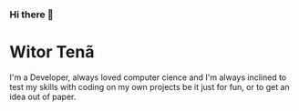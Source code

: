 ### Hi there 👋

<!--
**WitorDev/WitorDev** is a ✨ _special_ ✨ repository because its `README.md` (this file) appears on your GitHub profile.

Here are some ideas to get you started:

- 🔭 I’m currently working on ...
- 🌱 I’m currently learning ...
- 👯 I’m looking to collaborate on ...
- 🤔 I’m looking for help with ...
- 💬 Ask me about ...
- 📫 How to reach me: ...
- 😄 Pronouns: ...
- ⚡ Fun fact: ...
-->

<h1>Witor Tenã</h1>

<p>I'm a Developer, always loved computer cience and I'm always inclined to test my skills with coding on my own
projects be it just for fun, or to get an idea out of paper.</p>

<img url="[https://lorempicsum.com](https://picsum.photos/200)">
